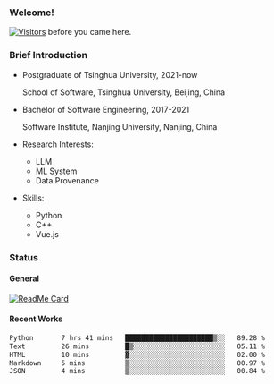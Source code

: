 ### Welcome!

[![Visitors](https://visitor-badge.laobi.icu/badge?page_id=HermitSun.HermitSun)]() before you came here.

### Brief Introduction

- Postgraduate of Tsinghua University, 2021-now
  
  School of Software, Tsinghua University, Beijing, China

- Bachelor of Software Engineering, 2017-2021
  
  Software Institute, Nanjing University, Nanjing, China

- Research Interests:
  - LLM
  - ML System
  - Data Provenance

- Skills:
  - Python
  - C++
  - Vue.js

### Status

#### General

[![ReadMe Card](https://github-readme-stats.hermitsun.vercel.app/api?username=HermitSun&count_private=true&show_icons=true)]()

#### Recent Works

<!--START_SECTION:waka-->

```txt
Python       7 hrs 41 mins   ██████████████████████▒░░   89.28 %
Text         26 mins         █▒░░░░░░░░░░░░░░░░░░░░░░░   05.11 %
HTML         10 mins         ▓░░░░░░░░░░░░░░░░░░░░░░░░   02.00 %
Markdown     5 mins          ▒░░░░░░░░░░░░░░░░░░░░░░░░   00.97 %
JSON         4 mins          ▒░░░░░░░░░░░░░░░░░░░░░░░░   00.84 %
```

<!--END_SECTION:waka-->
